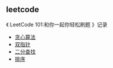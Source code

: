 
## leetcode

《 LeetCode 101:和你一起你轻松刷题 》记录

- [贪心算法](https://github.com/NoSugarCoffee/leetcode/blob/main/src/chapter_two/README.md)
- [双指针](https://github.com/NoSugarCoffee/leetcode/tree/main/src/chapter_three/README.md)
- [二分查找](https://github.com/NoSugarCoffee/leetcode/blob/main/src/chapter_four/README.md)
- [排序](https://github.com/NoSugarCoffee/leetcode/blob/main/src/chapter_five/README.md)